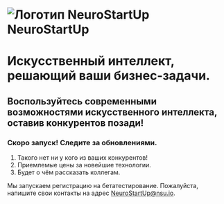 # ![Логотип NeuroStartUp](img/NeuroStartUpIcon.png) NeuroStartUp

# **Искусственный интеллект, решающий ваши бизнес-задачи.** 
## Воспользуйтесь современными возможностями искусственного интеллекта, оставив конкурентов позади!

### Скоро запуск! Следите за обновлениями.

1. Такого нет ни у кого из ваших конкурентов!
2. Приемлемые цены за новейшие технологии.
3. Будет о чём рассказать коллегам.

Мы запускаем регистрацию на бетатестирование. 
Пожалуйста, напишите свои контакты на адрес [NeuroStartUp@nsu.io](mailto:NeuroStartUp@nsu.io).

